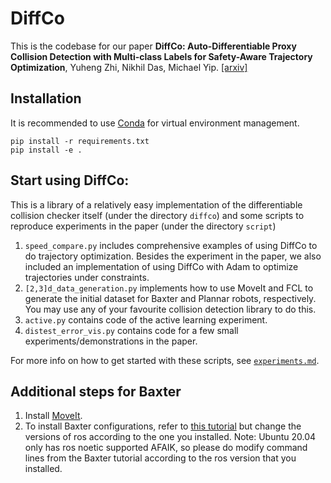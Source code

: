 # DiffCo
This is the codebase for our paper **DiffCo: Auto-Differentiable Proxy Collision Detection with Multi-class Labels for Safety-Aware Trajectory Optimization**, Yuheng Zhi, Nikhil Das, Michael Yip. [[arxiv]](https://arxiv.org/abs/2102.07413)

## Installation
It is recommended to use [Conda](https://docs.conda.io/projects/conda/en/latest/user-guide/getting-started.html) for virtual environment management.
```
pip install -r requirements.txt
pip install -e .
```

## Start using DiffCo:
This is a library of a relatively easy implementation of the differentiable collision checker itself (under the directory `diffco`) and some scripts to reproduce experiments in the paper (under the directory `script`)
1. `speed_compare.py` includes comprehensive examples of using DiffCo to do trajectory optimization. Besides the experiment in the paper, we also included an implementation of using DiffCo with Adam to optimize trajectories under constraints. 
2. `[2,3]d_data_generation.py` implements how to use MoveIt and FCL to generate the initial dataset for Baxter and Plannar robots, respectively. You may use any of your favourite collision detection library to do this.
3. `active.py` contains code of the active learning experiment.
4. `distest_error_vis.py` contains code for a few small experiments/demonstrations in the paper.

For more info on how to get started with these scripts, see [`experiments.md`](experiments.md).

## Additional steps for Baxter
1. Install [MoveIt](https://moveit.ros.org/install/).
2. To install Baxter configurations, refer to [this tutorial](https://github.com/RethinkRobotics/sdk-docs/wiki/MoveIt-Tutorial) but change the versions of ros according to the one you installed. Note: Ubuntu 20.04 only has ros noetic supported AFAIK, so please do modify command lines from the Baxter tutorial according to the ros version that you installed.
